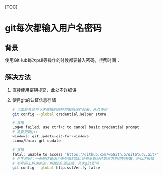 [TOC]

# git每次都输入用户名密码

## 背景

使用GitHub每次pull等操作的时候都要输入密码，很费时间；

## 解决方法

1. 直接使用密钥提交，此处不详细讲

2. 使用git的认证信息存储

   ```bash
   # 下面命令会将下次弹框的账号和密码保存起来，永久使用
   git config --global credential.helper store
   
   # 报错
   Logon failed, use ctrl+c to cancel basic credential prompt
   # 需要更新git
   windows: git update-git-for-windows
   Linux/Unix: git update
   
   # 报错
   fatal: unable to access 'https://github.com/wpGithub/gitStudy.git/': OpenSSL SSL_read: Connection was reset, errno 10054
   # 产生原因：一般是这是因为服务器的SSL证书没有经过第三方机构的签署，所以才报错
   # 参考网上解决办法：解除ssl验证后，再次git即可
   git config --global http.sslVerify false
   
   ```

   